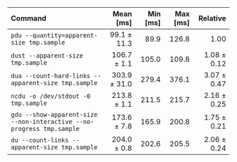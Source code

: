 | Command | Mean [ms] | Min [ms] | Max [ms] | Relative |
|:---|---:|---:|---:|---:|
| `pdu --quantity=apparent-size tmp.sample` | 99.1 ± 11.3 | 89.9 | 126.8 | 1.00 |
| `dust --apparent-size tmp.sample` | 106.7 ± 1.1 | 105.0 | 109.8 | 1.08 ± 0.12 |
| `dua --count-hard-links --apparent-size tmp.sample` | 303.9 ± 31.0 | 279.4 | 376.1 | 3.07 ± 0.47 |
| `ncdu -o /dev/stdout -0 tmp.sample` | 213.8 ± 1.1 | 211.5 | 215.7 | 2.16 ± 0.25 |
| `gdu --show-apparent-size --non-interactive --no-progress tmp.sample` | 173.6 ± 7.8 | 165.9 | 200.8 | 1.75 ± 0.21 |
| `du --count-links --apparent-size tmp.sample` | 204.0 ± 0.8 | 202.6 | 205.5 | 2.06 ± 0.24 |
